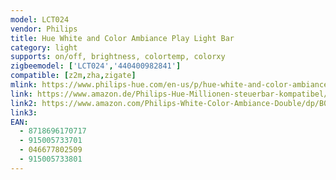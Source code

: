 ```yaml
---
model: LCT024
vendor: Philips
title: Hue White and Color Ambiance Play Light Bar
category: light
supports: on/off, brightness, colortemp, colorxy
zigbeemodel: ['LCT024','440400982841']
compatible: [z2m,zha,zigate]
mlink: https://www.philips-hue.com/en-us/p/hue-white-and-color-ambiance-play-light-bar-single-pack/7820130U7
link: https://www.amazon.de/Philips-Hue-Millionen-steuerbar-kompatibel/dp/B07FXRS4ZW 
link2: https://www.amazon.com/Philips-White-Color-Ambiance-Double/dp/B07GXB3S7Z
link3: 
EAN: 
  - 8718696170717
  - 915005733701
  - 046677802509
  - 915005733801
---
```

